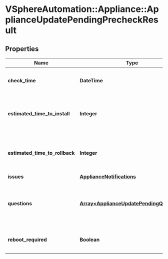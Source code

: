 # VSphereAutomation::Appliance::ApplianceUpdatePendingPrecheckResult

## Properties
Name | Type | Description | Notes
------------ | ------------- | ------------- | -------------
**check_time** | **DateTime** | Time when this precheck was run | 
**estimated_time_to_install** | **Integer** | Rough estimate of time to install the update (minutes). | [optional] 
**estimated_time_to_rollback** | **Integer** | Rough estimate of time to rollback the update (minutes). | [optional] 
**issues** | [**ApplianceNotifications**](ApplianceNotifications.md) |  | [optional] 
**questions** | [**Array&lt;ApplianceUpdatePendingQuestion&gt;**](ApplianceUpdatePendingQuestion.md) | List of questions that must be answered to install the update. | 
**reboot_required** | **Boolean** | Is reboot required to install the update. | 


